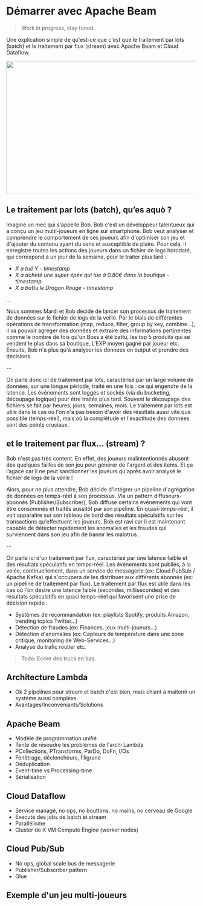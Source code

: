 # Démarrer avec Apache Beam

> Work in progress, stay tuned.

Une explication simple de qu'est-ce que c'est que le traitement par lots (batch) et le traitement par flux (stream) avec Apache Beam et Cloud Dataflow.

<p align="center">
  <img width="625" height="352" src="https://www.geek.com/wp-content/uploads/2017/10/razer-phone-top-625x352.jpg">
</p>

## Le traitement par lots (batch), qu’es aquò ?

Imagine un mec qui s'appelle Bob. Bob c'est un développeur talentueux qui a conçu un jeu multi-joueurs en ligne sur smartphone. Bob veut analyser et comprendre le comportement de ses joueurs afin d'optimiser son jeu et d'ajouter du contenu ayant du sens et susceptible de plaire. Pour cela, il enregistre toutes les actions des joueurs dans un fichier de logs horodaté, qui correspond à un jour de la semaine, pour le traiter plus tard :

* *X a tué Y - timestamp*
* *X a acheté une super épée qui tue à 0.80€ dans la boutique - timestamp*
* *X a battu le Dragon Rouge - timestamp*

...

Nous sommes Mardi et Bob décide de lancer son processus de traitement de données sur le fichier de logs de la veille. Par le biais de différentes opérations de transformation (map, reduce, filter, group by key, combine...), il va pouvoir agréger des données et extraire des informations pertinentes comme le nombre de fois qu'un Boss a été battu, les top 5 produits qui se vendent le plus dans sa boutique, L'EXP moyen gagné par joueur etc. Ensuite, Bob n'a plus qu'à analyser les données en output et prendre des décisions.

--

On parle donc ici de traitement par lots, caractérisé par un large volume de données, sur une longue période, traité en une fois : ce qui engendre de la latence.  Les événements sont loggés et sockés (via du bucketing, découpage logique) pour être traités plus tard. Souvent le découpage des fichiers se fait par heures, jours, semaines, mois. Le traitement par lots est utile dans le cas où l'on n'a pas besoin d'avoir des résultats aussi vite que possible (temps-réel), mais où la complétude et l'exactitude des données sont des points cruciaux.

## et le traitement par flux... (stream) ?

Bob n'est pas très content. En effet, des joueurs malintentionnés abusent des quelques failles de son jeu pour générer de l'argent et des items. Et ça l’agace car il ne peut sanctionner les joueurs qu'après avoir analysé le fichier de logs de la veille ! 

Alors, pour ne plus attendre, Bob décide d'intégrer un pipeline d'agrégation de données en temps-réel à son processus. Via un pattern diffuseurs-abonnés (Publisher/Subscriber), Bob diffuse certains événements qui vont être consommés et traités aussitôt par son pipeline. En quasi-temps-réel, il voit apparaitre sur son tableau de bord des résultats spéculatifs sur les transactions qu'effectuent les joueurs. Bob est ravi car il est maintenant capable de détecter rapidement les anomalies et les fraudes qui surviennent dans son jeu afin de bannir les malotrus.

--

On parle ici d'un traitement par flux, caractérisé par une latence faible et des résultats spéculatifs en temps-réel. Les événements sont publiés, à la volée, continuellement, dans un service de messagerie (ex: Cloud PubSub / Apache Kafka) qui s'occupera de les distribuer aux différents abonnés (ex: un pipeline de traitement par flux). Le traitement par flux est utile dans les cas où l'on désire une latence faible (secondes, millisecondes) et des résultats spéculatifs en quasi temps-réel qui favorisent une prise de décision rapide :

* Systèmes de recommandation (ex: playlists Spotify, produits Amazon, trending topics Twitter...)
* Détection de fraudes (ex: Finances, jeux multi-joueurs...)
* Détection d'anomalies (ex: Capteurs de température dans une zone critique, monitoring de Web-Services...)
* Analyse du trafic routier etc.

> Todo: Ecrire des trucs en bas.

## Architecture Lambda

- Ok 2 pipelines pour stream et batch c'est bien, mais chiant à maitenir un système aussi complexe.
- Avantages/Inconvéniants/Solutions

## Apache Beam

- Modèle de programmation unifié
- Tente de résoudre les problèmes de l'archi Lambda
- PCollections, PTransforms, ParDo, DoFn, I/Os
- Fenêtrage, déclencheurs, filigrane
- Déduplication
- Event-time vs Processing-time
- Sérialisation

## Cloud Dataflow

- Service managé, no ops, no bouttons, no mains, no cerveau de Google
- Execute des jobs de batch et stream
- Parallélisme
- Cluster de X VM Compute Engine (worker nodes)

## Cloud Pub/Sub

- No ops, global scale bus de messagerie
- Publisher/Subscriber pattern
- Glue

## Exemple d'un jeu multi-joueurs

